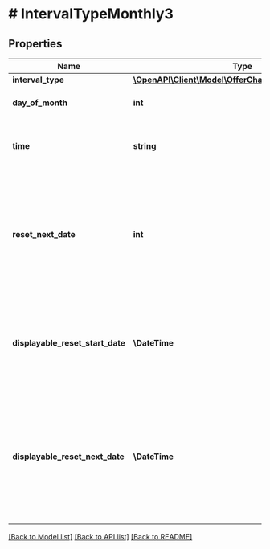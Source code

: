 # # IntervalTypeMonthly3

## Properties

Name | Type | Description | Notes
------------ | ------------- | ------------- | -------------
**interval_type** | [**\OpenAPI\Client\Model\OfferChainIntervalTypeMonthly**](OfferChainIntervalTypeMonthly.md) |  | [optional]
**day_of_month** | **int** | The day of the month when the offer chain is reset. If a month has fewer days than the specified day, the reset will occur on the last day of the month. | [optional]
**time** | **string** | The time when the offer chain is reset in the specified time zone (rounding to hours). &lt;br&gt;&lt;br&gt; For example, the reset time is set to 01:00 for the Kuala Lumpur time zone (GMT+8), the value of the &#x60;time&#x60; parameter is &#x60;01:00:00+08:00&#x60;. | [optional]
**reset_next_date** | **int** | The calculated date and time when the offer chain will be reset next time, in &lt;a href&#x3D;\&quot;https://en.wikipedia.org/wiki/Unix_time\&quot; target&#x3D;\&quot;_blank\&quot;&gt;Unix Timestamp&lt;/a&gt; format. &lt;br&gt;&lt;br&gt; For example, the monthly offer chain reset starts on March 1, 2024, at 01:00 Kuala Lumpur time (GMT+8). The following reset occurs on April 1, 2024 at 01:00 Kuala Lumpur time (GMT+8), which corresponds to March 31, 2024 17:00 GMT+0 or &#x60;1711904400000&#x60; in the Unix Timestamp format. &lt;br&gt;&lt;br&gt; Example: &#x60;1711904400000&#x60; | [optional]
**displayable_reset_start_date** | **\DateTime** | The date and time of the first reset of the offer chain. &lt;br&gt;&lt;br&gt; For example, the first reset scheduled for March 1, 2024, at 01:00 Kuala Lumpur time corresponds to &#x60;2024-03-01T01:00:00+08:00&#x60; in the &lt;a href&#x3D;\&quot;https://en.wikipedia.org/wiki/ISO_8601\&quot; target&#x3D;\&quot;_blank\&quot;&gt;ISO 8601&lt;/a&gt; format. &lt;br&gt;&lt;br&gt; Example: &#x60;2024-03-01T01:00:00+08:00&#x60; | [optional]
**displayable_reset_next_date** | **\DateTime** | The calculated date and time when the offer chain will be reset next time per &lt;a href&#x3D;\&quot;https://en.wikipedia.org/wiki/ISO_8601\&quot; target&#x3D;\&quot;_blank\&quot;&gt;ISO 8601&lt;/a&gt; format. &lt;br&gt;&lt;br&gt; For example, the monthly offer chain reset starts on March 1, 2024, at 01:00 Kuala Lumpur time. The following reset occurs on April 1, 2024 at 01:00 Kuala Lumpur time, which equals &#x60;2024-04-01T01:00:00+08:00&#x60; in the &lt;a href&#x3D;\&quot;https://en.wikipedia.org/wiki/ISO_8601\&quot; target&#x3D;\&quot;_blank\&quot;&gt;ISO 8601&lt;/a&gt; format. &lt;br&gt;&lt;br&gt; Example: &#x60;2024-04-01T01:00:00+08:00&#x60; | [optional]

[[Back to Model list]](../../README.md#models) [[Back to API list]](../../README.md#endpoints) [[Back to README]](../../README.md)
